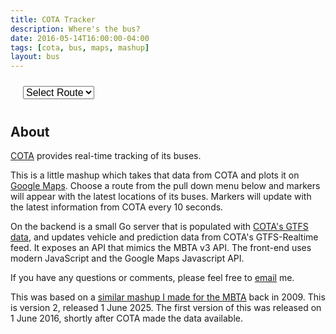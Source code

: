 ```yaml
---
title: COTA Tracker
description: Where's the bus?
date: 2016-05-14T16:00:00-04:00
tags: [cota, bus, maps, mashup]
layout: bus
---
```


<div style="margin: 0 20px;">
  <select id="route-select" style="margin: 10px 0; font-size: 16px;">
    <option value="">Select Route</option>
  </select>
  <div id="map-canvas"></div>
  <div id="directions-container" style="margin: 10px 0;"></div>
</div>

## About

[COTA](http://www.cota.com/) provides real-time tracking of its buses.

This is a little mashup which takes that data from COTA and plots it
on [Google Maps](https://maps.google.com).  Choose a route from the
pull down menu below and markers will appear with the latest locations
of its buses.  Markers will update with the latest information from
COTA every 10 seconds.

On the backend is a small Go server that is populated with [COTA's
GTFS data](http://www.cota.com/data), and updates vehicle and
prediction data from COTA's GTFS-Realtime feed.  It exposes an API
that mimics the MBTA v3 API.  The front-end uses modern JavaScript
and the Google Maps Javascript API.

If you have any questions or comments, please feel free to
[email](mailto:joe@joeshaw.org) me.

This was based on a [similar mashup I made for the MBTA](/mbta-bus)
back in 2009.  This is version 2, released 1 June 2025.  The first
version of this was released on 1 June 2016, shortly after COTA made
the data available.

<script async src="https://maps.googleapis.com/maps/api/js?key=AIzaSyBuDLNN2zftYHZtrxnAwOcVYUF0zgJQukU&libraries=geometry,marker&loading=async&callback=initMap"></script>
<script type="text/javascript" src="cota-bus.js"></script>

